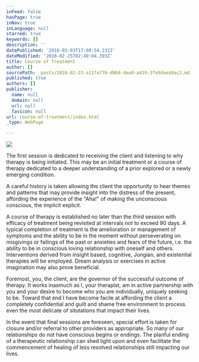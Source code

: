 ```yaml
---
inFeed: false
hasPage: true
inNav: true
inLanguage: null
starred: true
keywords: []
description: ''
datePublished: '2016-03-03T17:00:54.232Z'
dateModified: '2016-02-25T02:49:04.393Z'
title: Course of Treatment
author: []
sourcePath: _posts/2016-02-23-a11fe776-d964-4ea0-a419-3fe9daea9ac2.md
published: true
authors: []
publisher:
  name: null
  domain: null
  url: null
  favicon: null
url: course-of-treatment/index.html
_type: WebPage

---
```

![](https://s3-us-west-2.amazonaws.com/the-grid-img/p/7c4a318db77f1daf54f13009f935051b88341eb5.jpg)

The
first session is dedicated to receiving the client and listening to why
therapy is being initiated.  This may be an initial treatment or a 
course of therapy dedicated to a deeper understanding of a prior 
explored or a newly emerging condition. 

A
careful history is taken allowing the client the opportunity to hear 
themes and patterns that may provide insight into the distress of the 
present, affording the experience of the "Aha!" of making the 
unconscious conscious, the implicit explicit.

A course of therapy is established no later than the third session with 
efficacy of treatment being revisited at intervals not to exceed 90 
days.  A typical completion of treatment is the amelioration or 
management of symptoms and the ability to be in the moment without 
perseverating on misgivings or failings of the past or anxieties and 
fears of the future, i.e. the ability to be in conscious loving 
relationship with oneself and others.  Interventions derived from 
insight based, cognitive, Jungian, and existential therapies will be 
employed.  Dream analysis or exercises in active imagination may also 
prove beneficial. 

Foremost,
you, the client, are the governor of the successful outcome of therapy.
It works inasmuch as I, your therapist, am in active partnership with 
you and your desire to become who you are individually, uniquely seeking
to be.  Toward that end I have become facile at affording the client a 
completely confidential and guilt and shame free environment to process 
even the most delicate of situtations that impact their lives.  

In
the event that final sessions are foreseen, special effort is taken for
closure and/or referral to other providers as appropriate.  So many of 
our relationships do not have conscious begins or endings.  The planful 
ending of a therapeutic relationship can shed light upon and even 
facilitate the commencement of healing of less resolved relationships 
still impacting our lives.